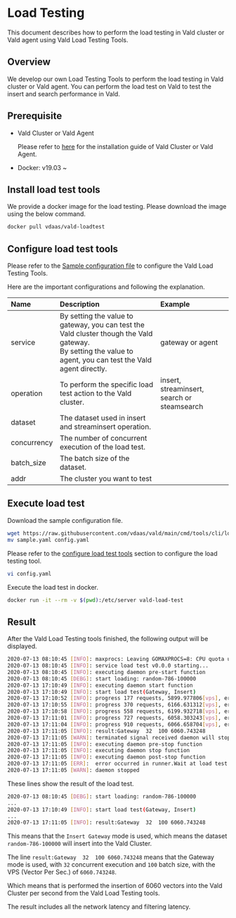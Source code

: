 # Load Testing

This document describes how to perform the load testing in Vald cluster or Vald agent using Vald Load Testing Tools.

## Overview

We develop our own Load Testing Tools to perform the load testing in Vald cluster or Vald agent.
You can perform the load test on Vald to test the insert and search performance in Vald.

## Prerequisite

- Vald Cluster or Vald Agent

    Please refer to [here](https://vald.vdaas.org/docs/tutorial/get-started/) for the installation guide of Vald Cluster or Vald Agent.

- Docker: v19.03 ~

## Install load test tools

We provide a docker image for the load testing.
Please download the image using the below command.

```bash
docker pull vdaas/vald-loadtest
```

## Configure load test tools

Please refer to the [Sample configuration file](https://github.com/vdaas/vald/blob/main/cmd/tools/cli/loadtest/sample.yaml) to configure the Vald Load Testing Tools.

Here are the important configurations and following the explanation.

| Name | Description | Example |
|:---|:---|:---|
| service     | By setting the value to gateway, you can test the Vald cluster though the Vald gateway. <br />By setting the value to agent, you can test the Vald agent directly. | gateway or agent                                |
| operation   | To perform the specific load test action to the Vald cluster.                                                                                                    | insert, streaminsert, search or steamsearch |
| dataset     | The dataset used in insert and streaminsert operation.                                                                                                       |                                                     |
| concurrency | The number of concurrent execution of the load test.                                                                                                             |                                                     |
| batch_size  | The batch size of the dataset.                                                                                                                                   |                                                     |
| addr        | The cluster you want to test                                                                                                                                     |                                                     |

## Execute load test

Download the sample configuration file.

```bash
wget https://raw.githubusercontent.com/vdaas/vald/main/cmd/tools/cli/loadtest/sample.yaml
mv sample.yaml config.yaml
```

Please refer to the [configure load test tools](#configure-load-test-tools) section to configure the load testing tool.

```bash
vi config.yaml
```

Execute the load test in docker.

```bash
docker run -it --rm -v $(pwd):/etc/server vald-load-test
```

## Result

After the Vald Load Testing tools finished, the following output will be displayed.

```bash
2020-07-13 08:10:45	[INFO]:	maxprocs: Leaving GOMAXPROCS=8: CPU quota undefined
2020-07-13 08:10:45	[INFO]:	service load test v0.0.0 starting...
2020-07-13 08:10:45	[INFO]:	executing daemon pre-start function
2020-07-13 08:10:45	[DEBG]:	start loading: random-786-100000
2020-07-13 17:10:49	[INFO]:	executing daemon start function
2020-07-13 17:10:49	[INFO]:	start load test(Gateway, Insert)
2020-07-13 17:10:52	[INFO]:	progress 177 requests, 5899.977806[vps], error: 0
2020-07-13 17:10:55	[INFO]:	progress 370 requests, 6166.631312[vps], error: 0
2020-07-13 17:10:58	[INFO]:	progress 558 requests, 6199.932718[vps], error: 0
2020-07-13 17:11:01	[INFO]:	progress 727 requests, 6058.303243[vps], error: 0
2020-07-13 17:11:04	[INFO]:	progress 910 requests, 6066.658704[vps], error: 0
2020-07-13 17:11:05	[INFO]:	result:Gateway	32	100	6060.743248
2020-07-13 17:11:05	[WARN]:	terminated signal received daemon will stopping soon...
2020-07-13 17:11:05	[INFO]:	executing daemon pre-stop function
2020-07-13 17:11:05	[INFO]:	executing daemon stop function
2020-07-13 17:11:05	[INFO]:	executing daemon post-stop function
2020-07-13 17:11:05	[ERR]:	error occurred in runner.Wait at load test: context canceled
2020-07-13 17:11:05	[WARN]:	daemon stopped
```

These lines show the result of the load test.

```bash
2020-07-13 08:10:45 [DEBG]: start loading: random-786-100000
...
2020-07-13 17:10:49 [INFO]: start load test(Gateway, Insert)
...
2020-07-13 17:11:05	[INFO]:	result:Gateway	32	100	6060.743248
```

This means that the `Insert Gateway` mode is used, which means the dataset `random-786-100000` will insert into the Vald Cluster.

The line `result:Gateway  32  100 6060.743248` means that the Gateway mode is used, with `32` concurrent execution and `100` batch size, with the VPS (Vector Per Sec.) of `6060.743248`.

Which means that is performed the insertion of 6060 vectors into the Vald Cluster per second from the Vald Load Testing tools.

The result includes all the network latency and filtering latency.
